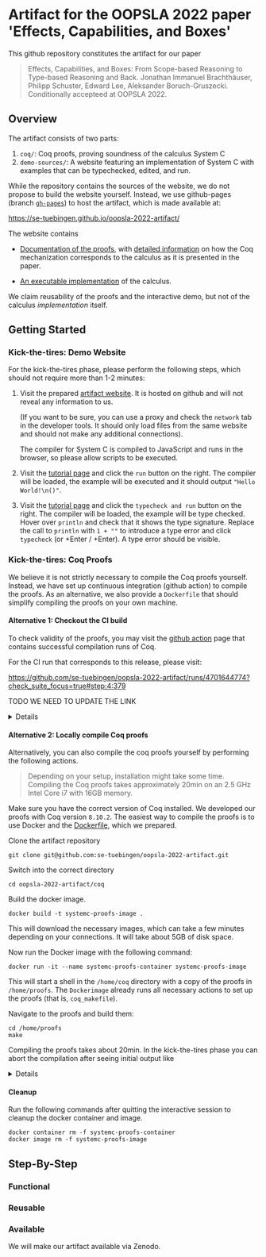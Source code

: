 # Artifact for the OOPSLA 2022 paper 'Effects, Capabilities, and Boxes'

This github repository constitutes the artifact for our paper

> Effects, Capabilities, and Boxes: From Scope-based Reasoning to Type-based Reasoning and Back.
> Jonathan Immanuel Brachthäuser, Philipp Schuster, Edward Lee, Aleksander Boruch-Gruszecki.
> Conditionally accepteed at OOPSLA 2022.

## Overview

The artifact consists of two parts:

1. `coq/`: Coq proofs, proving soundness of the calculus System C
2. `demo-sources/`: A website featuring an implementation of System C with examples that can be typechecked, edited, and run.

While the repository contains the sources of the website, we do not propose to
build the website yourself. Instead, we use github-pages (branch [`gh-pages`](https://github.com/se-tuebingen/oopsla-2022-artifact/tree/gh-pages)) to host the artifact, which is made available at:

  <https://se-tuebingen.github.io/oopsla-2022-artifact/>

The website contains

- [Documentation of the proofs](https://se-tuebingen.github.io/oopsla-2022-artifact/proofs/), with [detailed information](https://se-tuebingen.github.io/oopsla-2022-artifact/proofs/Top.SystemC.Definitions.html) on how the Coq mechanization corresponds to the calculus as it is presented in the paper.

- [An executable implementation](https://se-tuebingen.github.io/oopsla-2022-artifact/tutorial/) of the calculus.

We claim reusability of the proofs and the interactive demo, but not of the calculus _implementation_ itself.

## Getting Started

### Kick-the-tires: Demo Website
For the kick-the-tires phase, please perform the following steps, which should not require more than 1-2 minutes:

1. Visit the prepared [artifact website](https://se-tuebingen.github.io/oopsla-2022-artifact/).
   It is hosted on github and will not reveal any information to us.

   (If you want to be sure, you can use a proxy and check the `network` tab in the developer tools. It should only load files from the same website and should not make any additional connections).

   The compiler for System C is compiled to JavaScript and runs in the browser, so please allow scripts to be executed.

2. Visit the [tutorial page](https://se-tuebingen.github.io/oopsla-2022-artifact/tutorial/#repls)
   and click the `run` button on the right. The compiler will be loaded, the example will
   be executed and it should output `"Hello World!\n()"`.

3. Visit the [tutorial page](https://se-tuebingen.github.io/oopsla-2022-artifact/tutorial/index.html#editors)
   and click the `typecheck and run` button on the right. The compiler will be loaded, the example will be type checked. Hover over `println` and check that it shows the type signature.
   Replace the call to `println` with `1 + ""` to introduce a type error and click `typecheck`
   (or <Cmd>+Enter / <Ctrl>+Enter). A type error should be visible.


### Kick-the-tires: Coq Proofs
We believe it is not strictly necessary to compile the Coq proofs yourself. Instead,
we have set up continuous integration (github action) to compile the proofs.
As an alternative, we also provide a `Dockerfile` that should simplify compiling
the proofs on your own machine.
  
#### Alternative 1: Checkout the CI build

To check validity of the proofs, you may visit the [github action](https://github.com/se-tuebingen/oopsla-2022-artifact/actions/workflows/proof-ci.yml) page that contains successful compilation runs of Coq.

For the CI run that corresponds to this release, please visit:

<https://github.com/se-tuebingen/oopsla-2022-artifact/runs/4701644774?check_suite_focus=true#step:4:379>

TODO WE NEED TO UPDATE THE LINK

<details>
To manually navigate to this run, you may select the `build` job and expand `Run coq-community/docker-coq-action@v1`, and finally expand `Build`. You should see the output of `coqc`, which
should look like

```
<><> Processing actions <><><><><><><><><><><><><><><><><><><><><><><><><><><><>
Processing  1/2: [proofs: sh coq_makefile -f _CoqProject -o Makefile]
+ /bin/sh "-c" "coq_makefile -f _CoqProject -o Makefile" (CWD=/home/coq/.opam/4.05.0/.opam-switch/build/proofs.dev)
Processing  1/2: [proofs: make]
+ /usr/bin/make "-j2" (CWD=/home/coq/.opam/4.05.0/.opam-switch/build/proofs.dev)
- COQDEP VFILES
- COQC Util/Taktiks.v
- COQC Util/FSetNotin.v
- COQC Util/ListFacts.v
- COQC Util/FSetDecide.v
- COQC Util/AdditionalTactics.v
- COQC Util/FiniteSets.v
- COQC Util/Atom.v
- COQC Util/Label.v
...
```
</details>

#### Alternative 2: Locally compile Coq proofs
Alternatively, you can also compile the coq proofs yourself by performing the
following actions.

> Depending on your setup, installation might take some time.
> Compiling the Coq proofs takes approximately 20min on an 2.5 GHz Intel Core i7 with 16GB memory.

Make sure you have the correct version of Coq installed. We developed our proofs with Coq version `8.10.2`. The easiest way to compile the proofs is to use Docker and the [Dockerfile](https://github.com/se-tuebingen/oopsla-2022-artifact/blob/main/coq/Dockerfile), which we prepared.

Clone the artifact repository
```
git clone git@github.com:se-tuebingen/oopsla-2022-artifact.git
```

Switch into the correct directory
```
cd oopsla-2022-artifact/coq
```

Build the docker image.
```
docker build -t systemc-proofs-image .
```
This will download the necessary images, which can take a few minutes depending on your connections.
It will take about 5GB of disk space.

Now run the Docker image with the following command:

```
docker run -it --name systemc-proofs-container systemc-proofs-image
```

This will start a shell in the `/home/coq` directory with a copy of the proofs
in `/home/proofs`. The `Dockerimage` already runs all necessary actions
to set up the proofs (that is, `coq_makefile`).

Navigate to the proofs and build them:
```
cd /home/proofs
make
```
Compiling the proofs takes about 20min. In the kick-the-tires phase you can
abort the compilation after seeing initial output like

<details>
```
make[1]: Entering directory '/home/proofs'
COQDEP VFILES
make[1]: Nothing to be done for 'Makefile'.
make[1]: Leaving directory '/home/proofs'
rm -fr html
make[1]: Entering directory '/home/proofs'
"coqc"  -q   -R . Top Util/Taktiks.v
"coqc"  -q   -R . Top Util/FSetNotin.v
"coqc"  -q   -R . Top Util/ListFacts.v
"coqc"  -q   -R . Top Util/FiniteSets.v
"coqc"  -q   -R . Top Util/FSetDecide.v
"coqc"  -q   -R . Top Util/Atom.v
...
```
</details>

#### Cleanup

Run the following commands after quitting the interactive session to
cleanup the docker container and image.

```
docker container rm -f systemc-proofs-container
docker image rm -f systemc-proofs-image
```

## Step-By-Step

### Functional

### Reusable

### Available
We will make our artifact available via Zenodo.
